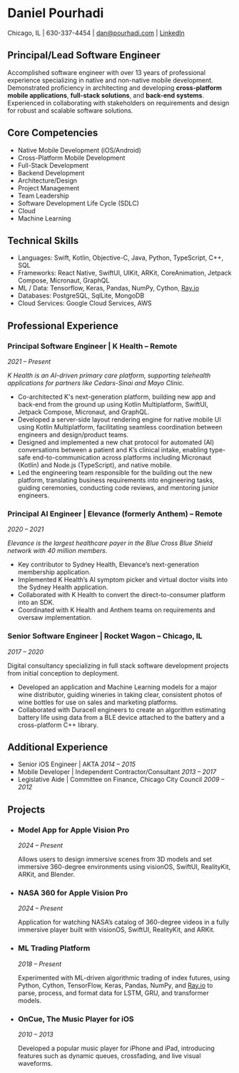 # Daniel Pourhadi
Chicago, IL | 630-337-4454 | [dan@pourhadi.com](mailto:dan@pourhadi.com) | [LinkedIn](https://www.linkedin.com/in/danpourhadi/)

## **Principal/Lead Software Engineer** 

Accomplished software engineer with over 13 years of professional experience specializing in native and non-native mobile development. Demonstrated proficiency in architecting and developing **cross-platform mobile applications**, **full-stack solutions**, and **back-end systems**. Experienced in collaborating with stakeholders on requirements and design for robust and scalable software solutions.

## **Core Competencies**
- Native Mobile Development (iOS/Android)
- Cross-Platform Mobile Development
- Full-Stack Development
- Backend Development
- Architecture/Design
- Project Management
- Team Leadership
- Software Development Life Cycle (SDLC)
- Cloud
- Machine Learning

## **Technical Skills**

- Languages: Swift, Kotlin, Objective-C, Java, Python, TypeScript, C++, SQL
- Frameworks: React Native, SwiftUI, UIKit, ARKit, CoreAnimation, Jetpack Compose, Micronaut, GraphQL
- ML / Data: Tensorflow, Keras, Pandas, NumPy, Cython, [Ray.io](http://ray.io/)
- Databases: PostgreSQL, SqlLite, MongoDB
- Cloud Services: Google Cloud Services, AWS

## **Professional Experience**

### **Principal Software Engineer | K Health – Remote**
*2021 – Present*

*K Health is an AI-driven primary care platform, supporting telehealth applications for partners like Cedars-Sinai and Mayo Clinic.*
- Co-architected K's next-generation platform, building new app and back-end from the ground up using Kotlin Multiplatform, SwiftUI, Jetpack Compose, Micronaut, and GraphQL.
- Developed a server-side layout rendering engine for native mobile UI using Kotlin Multiplatform, facilitating seamless coordination between engineers and design/product teams.
- Designed and implemented a new chat protocol for automated (AI) conversations between a patient and K’s clinical intake, enabling type-safe end-to-communication across platforms including Micronaut (Kotlin) and Node.js (TypeScript), and native mobile.
- Led the engineering team responsible for the building out the new platform, translating business requirements into engineering tasks, guiding ceremonies, conducting code reviews, and mentoring junior engineers.

### **Principal AI Engineer | Elevance (formerly Anthem) – Remote**
*2020 – 2021*

*Elevance is the largest healthcare payer in the Blue Cross Blue Shield network with 40 million members.*

- Key contributor to Sydney Health, Elevance’s next-generation membership application.
- Implemented K Health’s AI symptom picker and virtual doctor visits into the Sydney Health application.
- Collaborated with K Health to convert the direct-to-consumer platform into an SDK.
- Coordinated with K Health and Anthem teams on requirements and oversaw implementation.

### **Senior Software Engineer | Rocket Wagon – Chicago, IL**
*2017 – 2020*

Digital consultancy specializing in full stack software development projects from initial conception to deployment.

- Developed an application and Machine Learning models for a major wine distributor, guiding wineries in taking clear, consistent photos of wine bottles for use on sales and marketing platforms.
- Collaborated with Duracell engineers to create an algorithm estimating battery life using data from a BLE device attached to the battery and a cross-platform C++ library.

## **Additional Experience**

- Senior iOS Engineer | AKTA *2014 – 2015*
- Mobile Developer | Independent Contractor/Consultant *2013 – 2017*
- Legislative Aide | Committee on Finance, Chicago City Council *2009 – 2012*

## **Projects**

- ### **Model App for Apple Vision Pro**
    
    *2024 – Present*
    
    Allows users to design immersive scenes from 3D models and set immersive 360-degree environments using visionOS, SwiftUI, RealityKit, ARKit, and Blender.
    
- ### **NASA 360 for Apple Vision Pro**
    
    *2024 – Present*
    
    Application for watching NASA’s catalog of 360-degree videos in a fully immersive player built with visionOS, SwiftUI, RealityKit, and ARKit.
    
- ### **ML Trading Platform**
    
    *2018 – Present*
    
    Experimented with ML-driven algorithmic trading of index futures, using Python, Cython, TensorFlow, Keras, Pandas, NumPy, and [Ray.io](http://ray.io/) to parse, process, and format data for LSTM, GRU, and transformer models.
    
- ### **OnCue, The Music Player for iOS**
    
    *2010 – 2013*
    
    Developed a popular music player for iPhone and iPad, introducing features such as dynamic queues, crossfading, and live visual waveforms.
